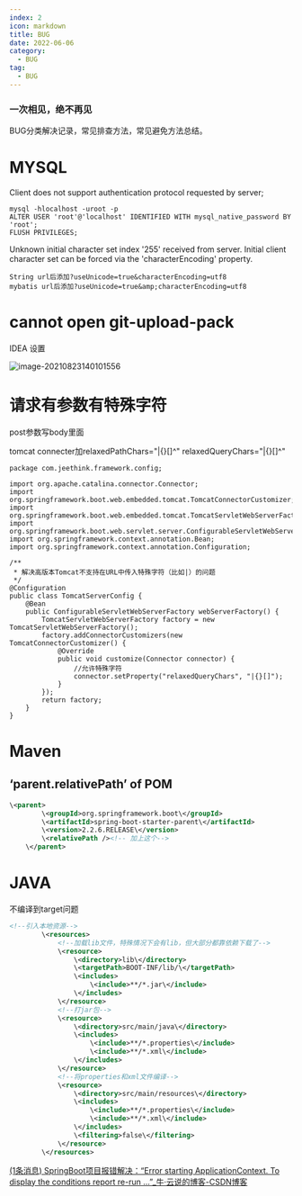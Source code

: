 ```yaml
---
index: 2
icon: markdown
title: BUG
date: 2022-06-06
category:
  - BUG
tag:
  - BUG
---
```

### 一次相见，绝不再见

BUG分类解决记录，常见排查方法，常见避免方法总结。

<!--more-->

# MYSQL

Client does not support authentication protocol requested by server; 

```
mysql -hlocalhost -uroot -p
ALTER USER 'root'@'localhost' IDENTIFIED WITH mysql_native_password BY 'root';
FLUSH PRIVILEGES;
```



Unknown initial character set index '255' received from server. Initial client character set can be forced via the 'characterEncoding' property.

```
String url后添加?useUnicode=true&characterEncoding=utf8   
mybatis url后添加?useUnicode=true&amp;characterEncoding=utf8
```



# cannot open git-upload-pack 

IDEA 设置

![image-20210823140101556](http://rcy276gfy.hd-bkt.clouddn.com/work/image-20210823140101556.png)

# 请求有参数有特殊字符

post参数写body里面

tomcat connecter加relaxedPathChars="|{}[\]^"  relaxedQueryChars="|{}[\]^" 

```
package com.jeethink.framework.config;

import org.apache.catalina.connector.Connector;
import org.springframework.boot.web.embedded.tomcat.TomcatConnectorCustomizer;
import org.springframework.boot.web.embedded.tomcat.TomcatServletWebServerFactory;
import org.springframework.boot.web.servlet.server.ConfigurableServletWebServerFactory;
import org.springframework.context.annotation.Bean;
import org.springframework.context.annotation.Configuration;

/**
 * 解决高版本Tomcat不支持在URL中传入特殊字符（比如|）的问题
 */
@Configuration
public class TomcatServerConfig {
    @Bean
    public ConfigurableServletWebServerFactory webServerFactory() {
        TomcatServletWebServerFactory factory = new TomcatServletWebServerFactory();
        factory.addConnectorCustomizers(new TomcatConnectorCustomizer() {
            @Override
            public void customize(Connector connector) {
                //允许特殊字符
                connector.setProperty("relaxedQueryChars", "|{}[]");
            }
        });
        return factory;
    }
}
```

# Maven

## ‘parent.relativePath’ of POM

```xml
\<parent>
        \<groupId>org.springframework.boot\</groupId>
        \<artifactId>spring-boot-starter-parent\</artifactId>
        \<version>2.2.6.RELEASE\</version>
        \<relativePath /><!-- 加上这个-->
    \</parent>
```

# JAVA

不编译到target问题

```xml
<!--引入本地资源-->
        \<resources>
            <!--加载lib文件，特殊情况下会有lib，但大部分都靠依赖下载了-->
            \<resource>
                \<directory>lib\</directory>
                \<targetPath>BOOT-INF/lib/\</targetPath>
                \<includes>
                    \<include>**/*.jar\</include>
                \</includes>
            \</resource>
            <!--打jar包-->
            \<resource>
                \<directory>src/main/java\</directory>
                \<includes>
                    \<include>**/*.properties\</include>
                    \<include>**/*.xml\</include>
                \</includes>
            \</resource>
            <!--将properties和xml文件编译-->
            \<resource>
                \<directory>src/main/resources\</directory>
                \<includes>
                    \<include>**/*.properties\</include>
                    \<include>**/*.xml\</include>
                \</includes>
                \<filtering>false\</filtering>
            \</resource>
        \</resources>
```



[(1条消息) SpringBoot项目报错解决：“Error starting ApplicationContext. To display the conditions report re-run ...”_牛·云说的博客-CSDN博客](https://blog.csdn.net/m0_50762431/article/details/122143601)
